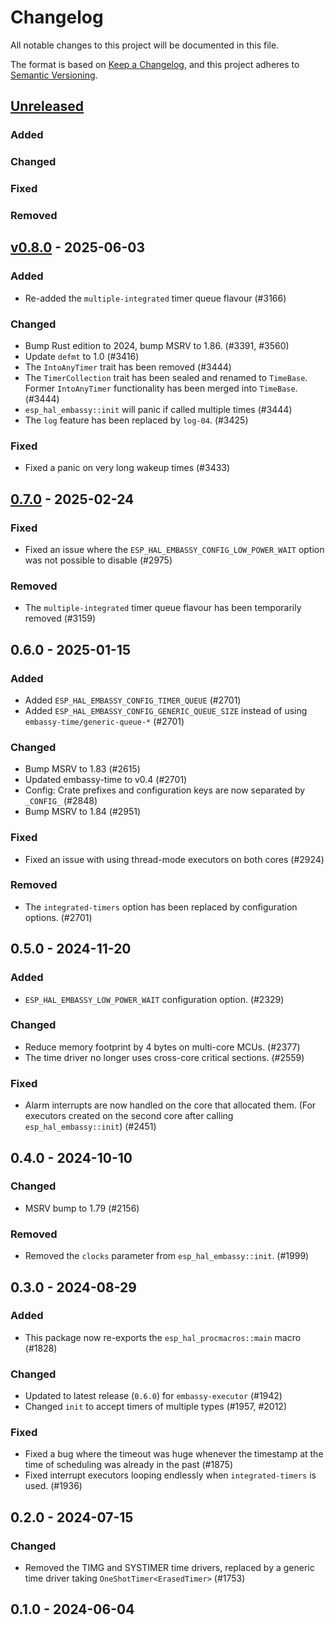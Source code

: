 # Changelog

All notable changes to this project will be documented in this file.

The format is based on [Keep a Changelog](https://keepachangelog.com/en/1.0.0/),
and this project adheres to [Semantic Versioning](https://semver.org/spec/v2.0.0.html).

## [Unreleased]

### Added


### Changed


### Fixed


### Removed


## [v0.8.0] - 2025-06-03

### Added

- Re-added the `multiple-integrated` timer queue flavour (#3166)

### Changed

- Bump Rust edition to 2024, bump MSRV to 1.86. (#3391, #3560)
- Update `defmt` to 1.0 (#3416)
- The `IntoAnyTimer` trait has been removed (#3444)
- The `TimerCollection` trait has been sealed and renamed to `TimeBase`. Former `IntoAnyTimer` functionality has been merged into `TimeBase`. (#3444)
- `esp_hal_embassy::init` will panic if called multiple times (#3444)
- The `log` feature has been replaced by `log-04`. (#3425)

### Fixed

- Fixed a panic on very long wakeup times (#3433)

## [0.7.0] - 2025-02-24

### Fixed

- Fixed an issue where the `ESP_HAL_EMBASSY_CONFIG_LOW_POWER_WAIT` option was not possible to disable (#2975)

### Removed

- The `multiple-integrated` timer queue flavour has been temporarily removed (#3159)

## 0.6.0 - 2025-01-15

### Added

- Added `ESP_HAL_EMBASSY_CONFIG_TIMER_QUEUE` (#2701)
- Added `ESP_HAL_EMBASSY_CONFIG_GENERIC_QUEUE_SIZE` instead of using `embassy-time/generic-queue-*` (#2701)

### Changed

- Bump MSRV to 1.83 (#2615)
- Updated embassy-time to v0.4 (#2701)
- Config: Crate prefixes and configuration keys are now separated by `_CONFIG_` (#2848)
- Bump MSRV to 1.84 (#2951)

### Fixed

- Fixed an issue with using thread-mode executors on both cores (#2924)

### Removed

- The `integrated-timers` option has been replaced by configuration options. (#2701)

## 0.5.0 - 2024-11-20

### Added

- `ESP_HAL_EMBASSY_LOW_POWER_WAIT` configuration option. (#2329)

### Changed

- Reduce memory footprint by 4 bytes on multi-core MCUs. (#2377)
- The time driver no longer uses cross-core critical sections. (#2559)

### Fixed

- Alarm interrupts are now handled on the core that allocated them. (For executors created on the second core after calling `esp_hal_embassy::init`) (#2451)

## 0.4.0 - 2024-10-10

### Changed

- MSRV bump to 1.79 (#2156)

### Removed

- Removed the `clocks` parameter from `esp_hal_embassy::init`. (#1999)

## 0.3.0 - 2024-08-29

### Added

- This package now re-exports the `esp_hal_procmacros::main` macro (#1828)

### Changed

- Updated to latest release (`0.6.0`) for `embassy-executor` (#1942)
- Changed `init` to accept timers of multiple types (#1957, #2012)

### Fixed

- Fixed a bug where the timeout was huge whenever the timestamp at the time of scheduling was already in the past (#1875)
- Fixed interrupt executors looping endlessly when `integrated-timers` is used. (#1936)

## 0.2.0 - 2024-07-15

### Changed

- Removed the TIMG and SYSTIMER time drivers, replaced by a generic time driver taking `OneShotTimer<ErasedTimer>` (#1753)

## 0.1.0 - 2024-06-04

[0.7.0]: https://github.com/esp-rs/esp-hal/releases/tag/esp-hal-embassy-v0.7.0
[v0.8.0]: https://github.com/esp-rs/esp-hal/compare/esp-hal-embassy-v0.7.0...esp-hal-embassy-v0.8.0
[Unreleased]: https://github.com/esp-rs/esp-hal/compare/esp-hal-embassy-v0.8.0...HEAD
